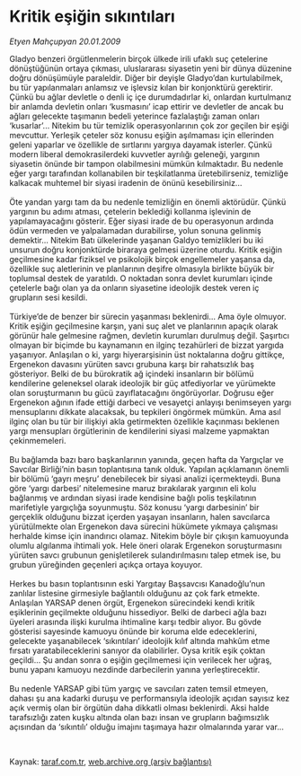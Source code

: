 # Kritik eşiğin sıkıntıları

*Etyen Mahçupyan 20.01.2009*

<div class="taraf_structure_2col_1zq">
<div class="margen_n">



 <p>Gladyo benzeri örgütlenmelerin birçok ülkede irili ufaklı suç çetelerine dönüştüğünün ortaya çıkması, uluslararası siyasetin yeni bir dünya düzenine doğru dönüşümüyle paraleldir. Diğer bir deyişle Gladyo’dan kurtulabilmek, bu tür yapılanmaları anlamsız ve işlevsiz kılan bir konjonktürü gerektirir. Çünkü bu ağlar devletle o denli iç içe durumdadırlar ki, onlardan kurtulmanız bir anlamda devletin onları ‘kusmasını’ icap ettirir ve devletler de ancak bu ağları gelecekte taşımanın bedeli yeterince fazlalaştığı zaman onları ‘kusarlar’... Nitekim bu tür temizlik operasyonlarının çok zor geçilen bir eşiği mevcuttur. Yerleşik çeteler söz konusu eşiğin aşılmaması için ellerinden geleni yaparlar ve özellikle de sırtlarını yargıya dayamak isterler. Çünkü modern liberal demokrasilerdeki kuvvetler ayrılığı geleneği, yargının siyasetin önünde bir tampon olabilmesini mümkün kılmaktadır. Bu nedenle eğer yargı tarafından kollanabilen bir teşkilatlanma üretebilirseniz, temizliğe kalkacak muhtemel bir siyasi iradenin de önünü kesebilirsiniz... <br/><br/>Öte yandan yargı tam da bu nedenle temizliğin en önemli aktörüdür. Çünkü yargının bu adımı atması, çetelerin beklediği kollanma işlevinin de yapılamayacağını gösterir. Eğer siyasi irade de bu operasyonun ardında ödün vermeden ve yalpalamadan durabilirse, yolun sonuna gelinmiş demektir... Nitekim Batı ülkelerinde yaşanan Galdyo temizlikleri bu iki unsurun doğru konjonktürde biraraya gelmesi üzerine oturdu. Kritik eşiğin geçilmesine kadar fiziksel ve psikolojik birçok engellemeler yaşansa da, özellikle suç aletlerinin ve planlarının deşifre olmasıyla birlikte büyük bir toplumsal destek de yaratıldı. O noktadan sonra devlet kurumları içinde çetelerle bağı olan ya da onların siyasetine ideolojik destek veren iç grupların sesi kesildi. <br/><br/>Türkiye’de de benzer bir sürecin yaşanması beklenirdi... Ama öyle olmuyor. Kritik eşiğin geçilmesine karşın, yani suç alet ve planlarının apaçık olarak görünür hale gelmesine rağmen, devletin kurumları durulmuş değil. Şaşırtıcı olmayan bir biçimde bu kaynamanın en ilginç tezahürleri de bizzat yargıda yaşanıyor. Anlaşılan o ki, yargı hiyerarşisinin üst noktalarına doğru gittikçe, Ergenekon davasını yürüten savcı grubuna karşı bir rahatsızlık baş gösteriyor. Belki de bu bürokratik ağ içindeki insanların bir bölümü kendilerine geleneksel olarak ideolojik bir güç atfediyorlar ve yürümekte olan soruşturmanın bu gücü zayıflatacağını öngörüyorlar. Doğrusu eğer Ergenekon ağının ifade ettiği darbeci ve vesayetçi anlayışı benimseyen yargı mensuplarını dikkate alacaksak, bu tepkileri öngörmek mümkün. Ama asıl ilginç olan bu tür bir ilişkiyi akla getirmekten özellikle kaçınması beklenen yargı mensupları örgütlerinin de kendilerini siyasi malzeme yapmaktan çekinmemeleri. <br/><br/>Bu bağlamda bazı baro başkanlarının yanında, geçen hafta da Yargıçlar ve Savcılar Birliği’nin basın toplantısına tanık olduk. Yapılan açıklamanın önemli bir bölümü ‘gayrı meşru’ denebilecek bir siyasi analizi içermekteydi. Buna göre ‘yargı darbesi’ nitelemesine maruz bırakılarak yargının eli kolu bağlanmış ve ardından siyasi irade kendisine bağlı polis teşkilatının marifetiyle yargıçlığa soyunmuştu. Söz konusu ‘yargı darbesinin’ bir gerçeklik olduğunu bizzat içerden yaşayan insanların, halen savcılarca yürütülmekte olan Ergenekon dava sürecini hükümete yıkmaya çalışması herhalde kimse için inandırıcı olamaz. Nitekim böyle bir çıkışın kamuoyunda olumlu algılanma ihtimali yok. Hele öneri olarak Ergenekon soruşturmasını yürüten savcı grubunun genişletilerek sulandırılmasını talep etmek ise, bu grubun yüreğinden geçenleri açıkça ortaya koyuyor. <br/><br/>Herkes bu basın toplantısının eski Yargıtay Başsavcısı Kanadoğlu’nun zanlılar listesine girmesiyle bağlantılı olduğunu az çok fark etmekte. Anlaşılan YARSAP denen örgüt, Ergenekon sürecindeki kendi kritik eşiklerinin geçilmekte olduğunu hissediyor. Belki de darbeci ağla bazı üyeleri arasında ilişki kurulma ihtimaline karşı tedbir alıyor. Bu gövde gösterisi sayesinde kamuoyu önünde bir koruma elde edeceklerini, gelecekte yaşanabilecek ‘sıkıntıları’ ideolojik kılıf altında mahkûm etme fırsatı yaratabileceklerini sanıyor da olabilirler. Oysa kritik eşik çoktan geçildi... Şu andan sonra o eşiğin geçilmemesi için verilecek her uğraş, bunu yapanı kamuoyu nezdinde darbecilerin yanına yerleştirecektir. <br/><br/>Bu nedenle YARSAP gibi tüm yargıç ve savcıları zaten temsil etmeyen, dahası şu ana kadarki duruşu ve performansıyla ideolojik açıdan sayısız kez açık vermiş olan bir örgütün daha dikkatli olması beklenirdi. Aksi halde tarafsızlığı zaten kuşku altında olan bazı insan ve grupların bağımsızlık açısından da ‘sıkıntılı’ olduğu imajını taşımaya hazır olmalarında yarar var...</p>

<br/>


<div id="taraf_not">
</div>

</div>


</div>

Kaynak: [taraf.com.tr](http://taraf.com.tr:80/makale/3632.htm), [web.archive.org (arşiv bağlantısı)](http://web.archive.org/web/20090127015352/http://taraf.com.tr:80/makale/3632.htm)
